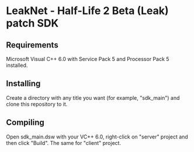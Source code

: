 # LeakNet - Half-Life 2 Beta (Leak) patch SDK

## Requirements
Microsoft Visual C++ 6.0 with Service Pack 5 and Processor Pack 5 installed.

## Installing
Create a directory with any title you want (for example, "sdk_main") and clone this repository to it.

## Compiling
Open sdk_main.dsw with your VC++ 6.0, right-click on "server" project and then click "Build". The same for "client" project.
